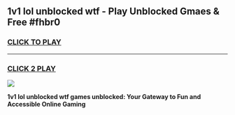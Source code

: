 
## 1v1 lol unblocked wtf - Play Unblocked Gmaes & Free #fhbr0
<h3>
<a href="https://news.freeplayer.one?title=1v1_lol_unblocked_wtf&ref=24F">CLICK TO PLAY</a></h3>
<hr>

<h3>
<a href="https://news.freeplayer.one?title=1v1_lol_unblocked_wtf&ref=24F">CLICK 2 PLAY</a>
  
</h3>

<a href="https://news.freeplayer.one?title=1v1_lol_unblocked_wtf&ref=24F/"><img src="https://clearcache.store/games.png"></a>


**1v1 lol unblocked wtf games unblocked: Your Gateway to Fun and Accessible Online Gaming**
